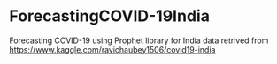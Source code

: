 # ForecastingCOVID-19India
Forecasting COVID-19 using Prophet library for India data retrived from https://www.kaggle.com/ravichaubey1506/covid19-india 
